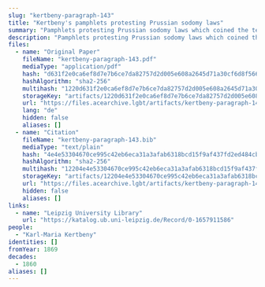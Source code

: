 ```yaml
---
slug: "kertbeny-paragraph-143"
title: "Kertbeny's pamphlets protesting Prussian sodomy laws"
summary: "Pamphlets protesting Prussian sodomy laws which coined the terms \"homosexual\" and \"heterosexual\""
description: "Pamphlets protesting Prussian sodomy laws which coined the terms \"homosexual\" and \"heterosexual\", as well as \"monosexual\""
files:
  - name: "Original Paper"
    fileName: "kertbeny-paragraph-143.pdf"
    mediaType: "application/pdf"
    hash: "d631f2e0ca6ef8d7e7b6ce7da82757d2d005e608a2645d71a30cf6d8f5660494"
    hashAlgorithm: "sha2-256"
    multihash: "1220d631f2e0ca6ef8d7e7b6ce7da82757d2d005e608a2645d71a30cf6d8f5660494"
    storageKey: "artifacts/1220d631f2e0ca6ef8d7e7b6ce7da82757d2d005e608a2645d71a30cf6d8f5660494"
    url: "https://files.acearchive.lgbt/artifacts/kertbeny-paragraph-143/kertbeny-paragraph-143.pdf"
    lang: "de"
    hidden: false
    aliases: []
  - name: "Citation"
    fileName: "kertbeny-paragraph-143.bib"
    mediaType: "text/plain"
    hash: "4e4e53304670ce995c42eb6eca31a3afab6318bcd15f9af437fd2ed484cb963c"
    hashAlgorithm: "sha2-256"
    multihash: "12204e4e53304670ce995c42eb6eca31a3afab6318bcd15f9af437fd2ed484cb963c"
    storageKey: "artifacts/12204e4e53304670ce995c42eb6eca31a3afab6318bcd15f9af437fd2ed484cb963c"
    url: "https://files.acearchive.lgbt/artifacts/kertbeny-paragraph-143/kertbeny-paragraph-143.bib"
    hidden: false
    aliases: []
links:
  - name: "Leipzig University Library"
    url: "https://katalog.ub.uni-leipzig.de/Record/0-1657911586"
people:
  - "Karl-Maria Kertbeny"
identities: []
fromYear: 1869
decades:
  - 1860
aliases: []
---
```

